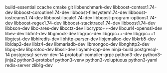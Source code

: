 build-essential
ccache
cmake
git
libbenchmark-dev
libboost-context1.74-dev
libboost-coroutine1.74-dev
libboost-filesystem1.74-dev
libboost-iostreams1.74-dev
libboost-locale1.74-dev
libboost-program-options1.74-dev
libboost-regex1.74-dev
libboost-stacktrace1.74-dev
libboost1.74-dev
libbson-dev
libc-ares-dev
libcctz-dev
libcrypto++-dev
libcurl4-openssl-dev
libev-dev
libfmt-dev
libgmock-dev
libgrpc-dev
libgrpc++-dev
libgrpc++1
libgtest-dev
libhiredis-dev
libhttp-parser-dev
libjemalloc-dev
libkrb5-dev
libldap2-dev
liblz4-dev
libmariadb-dev
libmongoc-dev
libnghttp2-dev
libpq-dev
libprotoc-dev
libssl-dev
libyaml-cpp-dev
ninja-build
postgresql-14
postgresql-server-dev-14
protobuf-compiler-grpc
python3-dev
python3-jinja2
python3-protobuf
python3-venv
python3-voluptuous
python3-yaml
redis-server
zlib1g-dev
